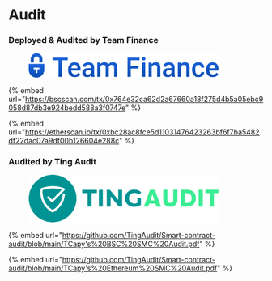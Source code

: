 # Audit

### Deployed & Audited by Team Finance

<figure><img src=".gitbook/assets/Team Finance.png" alt="" width="375"><figcaption></figcaption></figure>

{% embed url="https://bscscan.com/tx/0x764e32ca62d2a67660a18f275d4b5a05ebc9058d87db3e924bedd588a3f0747e" %}

{% embed url="https://etherscan.io/tx/0xbc28ac8fce5d11031476423263bf6f7ba5482df22dac07a9df00b126604e288c" %}

### Audited by Ting Audit

<figure><img src=".gitbook/assets/TingAudit logo.png" alt="" width="375"><figcaption></figcaption></figure>

{% embed url="https://github.com/TingAudit/Smart-contract-audit/blob/main/TCapy's%20BSC%20SMC%20Audit.pdf" %}

{% embed url="https://github.com/TingAudit/Smart-contract-audit/blob/main/TCapy's%20Ethereum%20SMC%20Audit.pdf" %}

